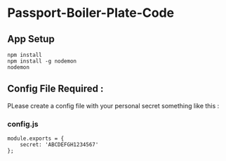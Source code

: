 # Passport-Boiler-Plate-Code

## App Setup
```
npm install
npm install -g nodemon
nodemon
```


## Config File Required :
PLease create a config file with your personal secret
something like this :

### config.js
```
module.exports = {
    secret: 'ABCDEFGH1234567'
};
```
